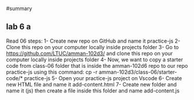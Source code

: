 #summary 
## lab 6 a
Read 06 steps:
1- Create new repo on GitHub and name it practice-js
2- Clone this repo on your computer locally inside projects folder
3- Go to https://github.com/LTUC/amman-102d3/ and clone this repo on your computer locally
inside projects folder
4- Now, we want to copy a starter code from class-06 folder that is inside the amman-102d6 repo
to our repo practice-js using this command:
cp -r amman-102d3/class-06/starter-code/* practice-js
5- Open your practice-js project on Vscode
6- Create new HTML file and name it add-content.html 
7- Create new folder and name it (js) then create a file inside this folder and name add-content.js


